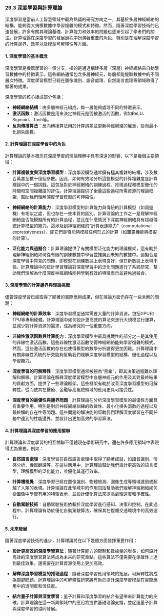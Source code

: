 ### **29.3 深度學習與計算理論**

深度學習是當前人工智慧領域中最為熱議的研究方向之一，其基於多層神經網絡的結構，能夠從大規模數據中學習複雜的模式和特徵。然而，隨著深度學習技術的迅速發展，許多有關其理論基礎、計算能力和效率的問題也逐漸引起了學者們的關注。計算理論在深度學習的發展過程中扮演著重要的角色，特別是在理解深度學習的計算邊界、效率以及模型可解釋性等方面。

#### **1. 深度學習的基本概念**

深度學習是機器學習的一個分支，指的是通過構建多層（深層）神經網絡來自動學習數據中的特徵表示。這些網絡通常包含多層神經元，每層都能提取數據中的不同層次特徵。深度學習模型已經在圖像識別、語音處理、自然語言處理等領域取得了顯著的成果。

深度學習的核心組成部分包括：

- **神經網絡結構**：由多層神經元組成，每一層能夠處理不同的特徵表示。
- **激活函數**：激活函數是用來決定神經元是否被激活的函數，例如ReLU、Sigmoid、Tanh等。
- **反向傳播算法**：反向傳播算法用於計算誤差並更新神經網絡的權重，從而最小化損失函數。

#### **2. 計算理論在深度學習中的角色**

計算理論的基本概念在深度學習的理論理解中具有深遠的影響，以下是幾個主要領域：

- **計算複雜度與深度學習模型**：深度學習模型通常擁有極其複雜的結構，涉及數百萬甚至數十億個參數。因此，如何有效地分析這些模型的計算複雜度是計算理論中的一個挑戰。這包括對於神經網絡的訓練過程、推理過程和模型優化的時間和空間複雜度的評估。計算理論提供了衡量這些過程所需資源的理論框架，幫助我們理解深度學習模型的可伸縮性。

- **神經網絡的計算能力**：深度學習模型的計算能力與傳統的計算模型（如圖靈機）有相似之處，但也存在一些本質的區別。計算理論的工作之一是理解神經網絡是否能模擬所有的計算過程，並且在什麼情況下深度神經網絡具有超越傳統計算模型的能力。這涉及到神經網絡的“計算表達能力”（computational expressiveness），即它們是否能夠模擬任何形式的計算（如圖靈機能夠模擬的計算）。

- **泛化能力與過擬合**：計算理論提供了有關模型泛化能力的理論框架，這有助於理解神經網絡如何從有限的訓練數據中學習並推廣到未知的數據中。過擬合是深度學習中常見的問題，即模型在訓練數據上表現良好，但在新數據上表現不佳。計算理論中的統計學習理論對深度學習中的泛化問題進行了系統研究，幫助我們理解為什麼深度神經網絡能夠學到有效的特徵表示並避免過擬合。

#### **3. 深度學習的計算邊界與理論挑戰**

儘管深度學習已經取得了顯著的實際應用成果，但在理論方面仍存在一些未解的問題：

- **神經網絡的計算效率**：深度學習模型通常需要大量的計算資源，包括GPU和TPU等專用硬體。計算理論中如何設計更高效的算法來進行大規模並行運算，並減少對計算資源的需求，成為研究的一個重要方向。

- **非線性激活函數與計算能力**：深度學習模型中最具挑戰性的部分之一是其使用的非線性激活函數。這些非線性激活函數使得神經網絡能夠學習復雜的模式。然而，這些激活函數的存在也使得模型的數學分析變得更加困難。計算理論中有關非線性系統的研究能夠幫助我們理解深度學習模型的結構、優化過程以及學習能力。

- **深度學習的可解釋性**：深度學習模型通常被視為“黑箱”，即其決策過程難以理解和解釋。計算理論在解釋深度學習模型中各層神經元的作用及其對最終結果的貢獻方面，提供了一些理論框架。這些框架有助於改善深度學習模型的可解釋性，從而使其在醫療、金融等高風險領域的應用更具可接受性。

- **深度學習的最優性與邊界問題**：計算理論在分析深度學習模型的最優性方面具有重要作用，特別是對於神經網絡訓練的收斂性、最小化損失函數的過程以及最終解的存在性等問題。這些問題的解決能夠幫助我們理解深度學習在不同任務中達到的性能邊界，並設計出更加高效的學習算法。

#### **4. 計算理論與深度學習的應用關聯**

計算理論和深度學習的相互關聯不僅體現在學術研究中，還在許多應用領域中表現得尤為重要。例如：

- **自然語言處理**：深度學習在自然語言處理中取得了顯著成就，如語音識別、情感分析、機器翻譯等。在這些應用中，計算理論幫助我們設計更高效的語言模型，理解模型的泛化能力，並優化其運行效率。

- **計算機視覺**：深度學習已經在圖像識別、物體檢測、圖像生成等領域達到或超越了人類的表現。計算理論在此領域中的作用包括幫助我們理解神經網絡如何從圖像中學習有用的特徵表示，並設計優化算法來提高處理速度和準確性。

- **自動駕駛技術**：自動駕駛技術依賴於深度學習進行感知、決策和控制。在此過程中，計算理論有助於優化自動駕駛算法，確保其在複雜交通環境中的高效運行。

#### **5. 未來發展**

隨著深度學習技術的進步，計算理論將在以下幾個方面發揮重要作用：

- **設計更高效的深度學習算法**：隨著計算能力的限制和數據量的增長，如何設計高效的深度學習算法將成為未來的研究重點。這些算法不僅需要在準確性上達到最佳效果，還需要在計算資源使用上更加高效。

- **解釋深度學習模型的推理過程**：隨著深度學習應用領域的拓展，可解釋性將成為關鍵問題。計算理論中的可解釋性研究將有助於提升深度學習模型在實際應用中的透明度和信任度。

- **結合量子計算與深度學習**：量子計算和深度學習的結合有望帶來計算能力的突破。計算理論在這一新興領域中的應用將提供基礎理論支撐，並促進量子計算與深度學習的協同發展。

